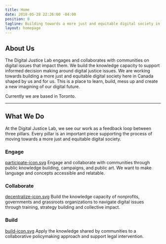 ```yaml
---
title: Home
date: 2018-05-28 22:26:00 -04:00
position: 0
tagline: Building towards a more just and equitable digital society in Canada
layout: homepage
---
```


## About Us

The Digital Justice Lab engages and collaborates with communities on digital issues that impact them. We build the knowledge capacity to support informed decision making around digital justice issues. We are working towards building a more just and equitable digital society here in Canada shaped by us and for us. This is a place to learn, build, mess up and create a new imagining of our digital future.

Currently we are based in Toronto.

---

## What We Do

At the Digital Justice Lab, we see our work as a feedback loop between three pillars. Every pillar is an important piece supporting the process of moving towards a more just and equitable digital society.

### Engage

[participate-icon.svg](/uploads/participate-icon.svg)
Engage and collaborate with communities through public knowledge building, campaigns, and public art. We want to make language and concepts accessible and relatable.

### Collaborate

[decentralize-icon.svg](/uploads/decentralize-icon.svg)
Build the knowledge capacity of nonprofits, governments and grassroots organizations to navigate digital issues through training, strategy building and collective impact.

### Build 

[build-icon.svg](/uploads/build-icon.svg)
Apply the knowledge shared by communities to a collaborative policymaking approach and support legal intervention.
